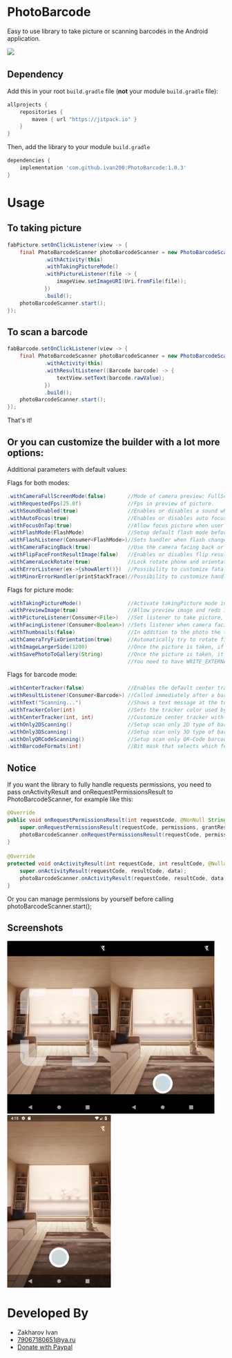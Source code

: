 # PhotoBarcode
Easy to use library to take picture or scanning barcodes in the Android application.

[![](https://jitpack.io/v/ivan200/PhotoBarcode.svg)](https://jitpack.io/#ivan200/PhotoBarcode)

## Dependency

Add this in your root `build.gradle` file (**not** your module `build.gradle` file):

```gradle
allprojects {
	repositories {
        maven { url "https://jitpack.io" }
    }
}
```

Then, add the library to your module `build.gradle`
```gradle
dependencies {
    implementation 'com.github.ivan200:PhotoBarcode:1.0.3'
}
```

# Usage

## To taking picture
```java
fabPicture.setOnClickListener(view -> {
    final PhotoBarcodeScanner photoBarcodeScanner = new PhotoBarcodeScannerBuilder()
            .withActivity(this)
            .withTakingPictureMode()
            .withPictureListener(file -> {
                imageView.setImageURI(Uri.fromFile(file));
            })
            .build();
    photoBarcodeScanner.start();
});
 ```
 
## To scan a barcode
```java
fabBarcode.setOnClickListener(view -> {
    final PhotoBarcodeScanner photoBarcodeScanner = new PhotoBarcodeScannerBuilder()
            .withActivity(this)
            .withResultListener((Barcode barcode) -> {
                textView.setText(barcode.rawValue);
            })
            .build();
    photoBarcodeScanner.start();
});
 ```
That's it!

## Or you can customize the builder with a lot more options:
Additional parameters with default values:

Flags for both modes:
```java
.withCameraFullScreenMode(false)       //Mode of camera preview: FullScreen - 16/9 with horizontal crop, or otherwise 4/3 with screen fit
.withRequestedFps(25.0f)               //Fps in preview of picture.
.withSoundEnabled(true)                //Enables or disables a sound whenever picture taken or a barcode is scanned
.withAutoFocus(true)                   //Enables or disables auto focusing on the camera
.withFocusOnTap(true)                  //Allow focus picture when user tap on screen
.withFlashMode(FlashMode)              //Setup default flash mode before open camera
.withFlashListener(Consumer<FlashMode>)//Sets handler when flash changed (for ability to save the last used flash mode in settings)
.withCameraFacingBack(true)            //Use the camera facing back or front
.withFlipFaceFrontResultImage(false)   //Enables or disables flip result image of facing front camera
.withCameraLockRotate(true)            //Lock rotate phone and orientation in camera activity (to avoid recreating view)
.withErrorListener(ex->{showAlert()})  //Possibility to customize fatal exceptions occured 
.withMinorErrorHandler(printStackTrace)//Possibility to customize handler of non fatal exceptions

```

Flags for picture mode:
```java
.withTakingPictureMode()               //Activate takingPicture mode instead of taking barcode (barcode mode is default)
.withPreviewImage(true)                //Allow preview image and redo it before it returned
.withPictureListener(Consumer<File>)   //Set listener to take picture, file will saved in context.getFilesDir()/photos
.withFacingListener(Consumer<Boolean>) //Sets listener when camera facing changed (for ability to save the last used camera facing in settings)
.withThumbnails(false)                 //In addition to the photo the thumbnail will be saved too (in context.getFilesDir()/thumbnails)
.withCameraTryFixOrientation(true)     //Automatically try to rotate final image by phone sensors
.withImageLargerSide(1200)             //Once the picture is taken, if its too big, it automatically resizes by the maximum side
.withSavePhotoToGallery(String)        //Once the picture is taken, it automatically saved into phone gallery as well (DCIM directory)
                                       //You need to have WRITE_EXTERNAL_STORAGE and READ_EXTERNAL_STORAGE permissions in your manifest file to use it
```

Flags for barcode mode:
```java
.withCenterTracker(false)              //Enables the default center tracker (white square in screen)
.withResultListener(Consumer<Barcode>) //Called immediately after a barcode was scanned
.withText("Scanning...")               //Shows a text message at the top of the barcode scanner
.withTrackerColor(int)                 //Sets the tracker color used by the barcode scanner (default is "#F44336")
.withCenterTracker(int, int)           //Customize center tracker with a custom drawable resource
.withOnly2DScanning()                  //Setup scan only 2D type of barcodes
.withOnly3DScanning()                  //Setup scan only 3D type of barcodes
.withOnlyQRCodeScanning()              //Setup scan only QR-Code barcodes
.withBarcodeFormats(int)               //Bit mask that selects which formats this barcode detector should recognize.
```

## Notice
If you want the library to fully handle requests permissions, 
you need to pass onActivityResult and onRequestPermissionsResult to PhotoBarcodeScanner, for example like this:
```java
@Override
public void onRequestPermissionsResult(int requestCode, @NonNull String[] permissions, @NonNull int[] grantResults) {
    super.onRequestPermissionsResult(requestCode, permissions, grantResults);
    photoBarcodeScanner.onRequestPermissionsResult(requestCode, permissions, grantResults);
}

@Override
protected void onActivityResult(int requestCode, int resultCode, @Nullable Intent data) {
    super.onActivityResult(requestCode, resultCode, data);
    photoBarcodeScanner.onActivityResult(requestCode, resultCode, data);
}
```
Or you can manage permissions by yourself before calling photoBarcodeScanner.start();

## Screenshots
<img src='screens/take_barcode.jpg' width='240'/><img src='screens/take_picture.jpg' width='240'/><img src='screens/take_picture_full.jpg' width='240'/>

# Developed By

* Zakharov Ivan
* 79067180651@ya.ru
* [Donate with Paypal](https://www.paypal.me/ivanz200)